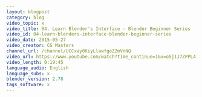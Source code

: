 ```yaml
---
layout: blogpost
category: blog
video_topic: x
video_title: 04. Learn Blender's Interface - Blender Beginner Series
video_id: 04-learn-blenders-interface-blender-beginner-series
video_date: 2015-05-27
video_creator: CG Masters
channel_url: /channel/UCCxay0KiyLlawfgoZ2mVnNQ
video_url: https://www.youtube.com/watch?time_continue=1&v=o5j1J7ZPPL4
video_length: 0:19:45
language_audio: English
language_subs: x
blender_version: 2.78
tags_software: x
---
```

